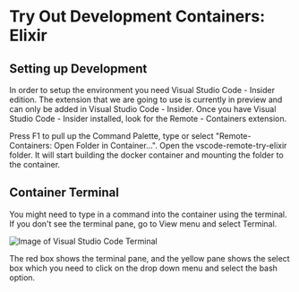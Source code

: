 # Try Out Development Containers: Elixir

## Setting up Development
In order to setup the environment you need Visual Studio Code - Insider edition. The extension that we are going to use is currently in
preview and can only be added in Visual Studio Code - Insider. Once you have Visual Studio Code - Insider installed, look for the Remote - Containers extension.

Press F1 to pull up the Command Palette, type or select "Remote-Containers: Open Folder in Container...". Open the vscode-remote-try-elixir folder. It will start building the docker container and mounting the folder to the container. 

## Container Terminal
You might need to type in a command into the container using the terminal. If you don't see the terminal pane, go to View menu and select Terminal.

![Image of Visual Studio Code Terminal](https://imgur.com/MtRa45D)

The red box shows the terminal pane, and the yellow pane shows the select box which you need to click on the drop down menu and select the bash option.

